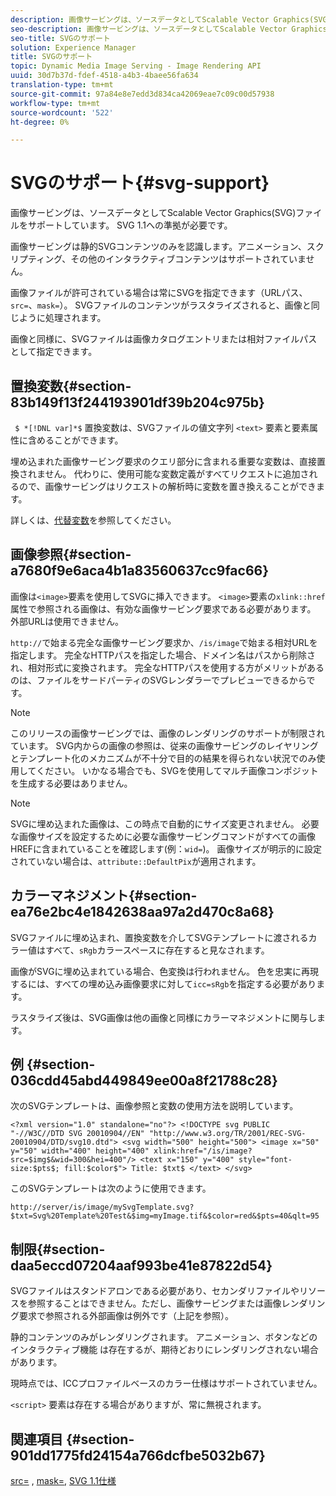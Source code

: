 ```yaml
---
description: 画像サービングは、ソースデータとしてScalable Vector Graphics(SVG)ファイルをサポートしています。 SVG 1.1への準拠が必要です。
seo-description: 画像サービングは、ソースデータとしてScalable Vector Graphics(SVG)ファイルをサポートしています。 SVG 1.1への準拠が必要です。
seo-title: SVGのサポート
solution: Experience Manager
title: SVGのサポート
topic: Dynamic Media Image Serving - Image Rendering API
uuid: 30d7b37d-fdef-4518-a4b3-4baee56fa634
translation-type: tm+mt
source-git-commit: 97a84e8e7edd3d834ca42069eae7c09c00d57938
workflow-type: tm+mt
source-wordcount: '522'
ht-degree: 0%

---
```



# SVGのサポート{#svg-support}

画像サービングは、ソースデータとしてScalable Vector Graphics(SVG)ファイルをサポートしています。 SVG 1.1への準拠が必要です。

画像サービングは静的SVGコンテンツのみを認識します。アニメーション、スクリプティング、その他のインタラクティブコンテンツはサポートされていません。

画像ファイルが許可されている場合は常にSVGを指定できます（URLパス、`src=`、`mask=`）。 SVGファイルのコンテンツがラスタライズされると、画像と同じように処理されます。

画像と同様に、SVGファイルは画像カタログエントリまたは相対ファイルパスとして指定できます。

## 置換変数{#section-83b149f13f244193901df39b204c975b}

` $ *[!DNL var]*$` 置換変数は、SVGファイルの値文字列 `<text>` 要素と要素属性に含めることができます。

埋め込まれた画像サービング要求のクエリ部分に含まれる重要な変数は、直接置換されません。 代わりに、使用可能な変数定義がすべてリクエストに追加されるので、画像サービングはリクエストの解析時に変数を置き換えることができます。

詳しくは、[代替変数](../../../../../is-api/http-ref/image-serving-api-ref/c-http-protocol-reference/c-syntax-and-features/r-is-http-substitution-variables.md#reference-90dc01aba44940e4acdd0c6476e7aa5a)を参照してください。

## 画像参照{#section-a7680f9e6aca4b1a83560637cc9fac66}

画像は`<image>`要素を使用してSVGに挿入できます。 `<image>`要素の`xlink::href`属性で参照される画像は、有効な画像サービング要求である必要があります。 外部URLは使用できません。

`http://`で始まる完全な画像サービング要求か、`/is/image`で始まる相対URLを指定します。 完全なHTTPパスを指定した場合、ドメイン名はパスから削除され、相対形式に変換されます。 完全なHTTPパスを使用する方がメリットがあるのは、ファイルをサードパーティのSVGレンダラーでプレビューできるからです。

>[!NOTE]
>
>このリリースの画像サービングでは、画像のレンダリングのサポートが制限されています。 SVG内からの画像の参照は、従来の画像サービングのレイヤリングとテンプレート化のメカニズムが不十分で目的の結果を得られない状況でのみ使用してください。 いかなる場合でも、SVGを使用してマルチ画像コンポジットを生成する必要はありません。

>[!NOTE]
>
>SVGに埋め込まれた画像は、この時点で自動的にサイズ変更されません。 必要な画像サイズを設定するために必要な画像サービングコマンドがすべての画像HREFに含まれていることを確認します(例：`wid=`)。 画像サイズが明示的に設定されていない場合は、`attribute::DefaultPix`が適用されます。

## カラーマネジメント{#section-ea76e2bc4e1842638aa97a2d470c8a68}

SVGファイルに埋め込まれ、置換変数を介してSVGテンプレートに渡されるカラー値はすべて、`sRgb`カラースペースに存在すると見なされます。

画像がSVGに埋め込まれている場合、色変換は行われません。 色を忠実に再現するには、すべての埋め込み画像要求に対して`icc=sRgb`を指定する必要があります。

ラスタライズ後は、SVG画像は他の画像と同様にカラーマネジメントに関与します。

## 例 {#section-036cdd45abd449849ee00a8f21788c28}

次のSVGテンプレートは、画像参照と変数の使用方法を説明しています。

`<?xml version="1.0" standalone="no"?> <!DOCTYPE svg PUBLIC "-//W3C//DTD SVG 20010904//EN" "http://www.w3.org/TR/2001/REC-SVG-20010904/DTD/svg10.dtd"> <svg width="500" height="500"> <image x="50" y="50" width="400" height="400" xlink:href="/is/image?src=$img$&wid=300&hei=400"/> <text x="150" y="400" style="font-size:$pts$; fill:$color$"> Title: $txt$ </text> </svg>`

このSVGテンプレートは次のように使用できます。

`http://server/is/image/mySvgTemplate.svg?$txt=Svg%20Template%20Test&$img=myImage.tif&$color=red&$pts=40&qlt=95`

## 制限{#section-daa5eccd07204aaf993be41e87822d54}

SVGファイルはスタンドアロンである必要があり、セカンダリファイルやリソースを参照することはできません。ただし、画像サービングまたは画像レンダリング要求で参照される外部画像は例外です（上記を参照）。

静的コンテンツのみがレンダリングされます。 アニメーション、ボタンなどのインタラクティブ機能 は存在するが、期待どおりにレンダリングされない場合があります。

現時点では、ICCプロファイルベースのカラー仕様はサポートされていません。

`<script>` 要素は存在する場合がありますが、常に無視されます。

## 関連項目 {#section-901dd1775fd24154a766dcfbe5032b67}

[src=](../../../../../is-api/http-ref/image-serving-api-ref/c-http-protocol-reference/c-command-reference/r-src.md#reference-f6506637778c4c69bf106a7924a91ab1) ,  [mask=](../../../../../is-api/http-ref/image-serving-api-ref/c-http-protocol-reference/c-command-reference/r-mask.md#reference-922254e027404fb890b850e2723ee06e),  [SVG 1.1仕様](http://www.w3.org/TR/SVG11/)
